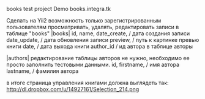 books test project
Demo books.integra.tk


Сделать на Yii2 возможность только зарегистрированным пользователям просматривать, удалять, редактировать записи в таблице "books"
|books|
id,
name,
date_create, / дата создания записи
date_update, / дата обновления записи
preview, / путь к картинке превью книги
date, / дата выхода книги
author_id / ид автора в таблице авторы
 

|authors| редактирование таблицы авторов не нужно, необходимо ее просто заполнить тестовыми данными.
id,
firstname, / имя автора
lastname,  / фамилия автора

в итоге страница управления книгами должна выглядеть так: http://dl.dropbox.com/u/14927161/Selection_214.png